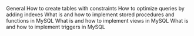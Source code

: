 General
How to create tables with constraints
How to optimize queries by adding indexes
What is and how to implement stored procedures and functions in MySQL
What is and how to implement views in MySQL
What is and how to implement triggers in MySQL